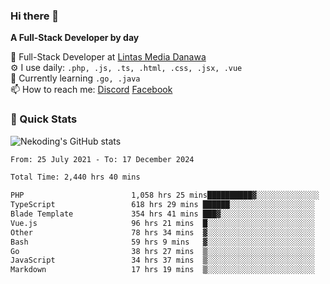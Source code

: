 ### Hi there 👋

**A Full-Stack Developer by day**

🔭 Full-Stack Developer at [Lintas Media Danawa](https://www.lintasmediadanawa.com/)  
⚙️ I use daily: `.php, .js, .ts, .html, .css, .jsx, .vue`  
🌱 Currently learning `.go, .java`  
📫 How to reach me: [Discord](https://discordapp.com/users/984448732999327766)  [Facebook](https://fb.me/tyvandi)  

### 🚀 Quick Stats  

![Nekoding's GitHub stats](https://github-readme-stats.vercel.app/api?username=nekoding&show_icons=true)

<!--START_SECTION:waka-->

```txt
From: 25 July 2021 - To: 17 December 2024

Total Time: 2,440 hrs 40 mins

PHP                        1,058 hrs 25 mins██████████▓░░░░░░░░░░░░░░   42.01 %
TypeScript                 618 hrs 29 mins ██████░░░░░░░░░░░░░░░░░░░   24.55 %
Blade Template             354 hrs 41 mins ███▓░░░░░░░░░░░░░░░░░░░░░   14.08 %
Vue.js                     96 hrs 21 mins  █░░░░░░░░░░░░░░░░░░░░░░░░   03.83 %
Other                      78 hrs 34 mins  ▓░░░░░░░░░░░░░░░░░░░░░░░░   03.12 %
Bash                       59 hrs 9 mins   ▓░░░░░░░░░░░░░░░░░░░░░░░░   02.35 %
Go                         38 hrs 27 mins  ▒░░░░░░░░░░░░░░░░░░░░░░░░   01.53 %
JavaScript                 34 hrs 37 mins  ▒░░░░░░░░░░░░░░░░░░░░░░░░   01.37 %
Markdown                   17 hrs 19 mins  ▒░░░░░░░░░░░░░░░░░░░░░░░░   00.69 %
```

<!--END_SECTION:waka-->

<!--
**nekoding/nekoding** is a ✨ _special_ ✨ repository because its `README.md` (this file) appears on your GitHub profile.

Here are some ideas to get you started:

- 🔭 I’m currently working on ...
- 🌱 I’m currently learning ...
- 👯 I’m looking to collaborate on ...
- 🤔 I’m looking for help with ...
- 💬 Ask me about ...
- 📫 How to reach me: ...
- 😄 Pronouns: ...
- ⚡ Fun fact: ...
-->
